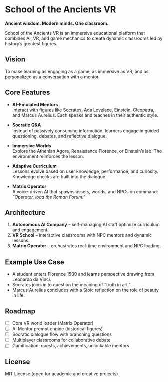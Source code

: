 # School of the Ancients VR

**Ancient wisdom. Modern minds. One classroom.**

School of the Ancients VR is an immersive educational platform that combines AI, VR, and game mechanics to create dynamic classrooms led by history’s greatest figures.

## Vision
To make learning as engaging as a game, as immersive as VR, and as personalized as a conversation with a mentor.

## Core Features
- **AI-Emulated Mentors**  
  Interact with figures like Socrates, Ada Lovelace, Einstein, Cleopatra, and Marcus Aurelius. Each speaks and teaches in their authentic style.

- **Socratic Q&A**  
  Instead of passively consuming information, learners engage in guided questioning, debates, and reflective dialogue.

- **Immersive Worlds**  
  Explore the Athenian Agora, Renaissance Florence, or Einstein’s lab. The environment reinforces the lesson.

- **Adaptive Curriculum**  
  Lessons evolve based on user knowledge, performance, and curiosity. Knowledge checks are built into the dialogue.

- **Matrix Operator**  
  A voice-driven AI that spawns assets, worlds, and NPCs on command:  
  _“Operator, load the Roman Forum.”_

## Architecture
1. **Autonomous AI Company** – self-managing AI staff optimize curriculum and engagement.
2. **VR School** – interactive classrooms with NPC mentors and dynamic lessons.
3. **Matrix Operator** – orchestrates real-time environment and NPC loading.

## Example Use Case
- A student enters Florence 1500 and learns perspective drawing from Leonardo da Vinci.  
- Socrates joins in to question the meaning of “truth in art.”  
- Marcus Aurelius concludes with a Stoic reflection on the role of beauty in life.  

## Roadmap
- [ ] Core VR world loader (Matrix Operator)  
- [ ] AI Mentor prompt engine (historical figures)  
- [ ] Socratic dialogue flow with branching questions  
- [ ] Multiplayer classrooms for collaborative debate  
- [ ] Gamification: quests, achievements, unlockable mentors  

## License
MIT License (open for academic and creative projects)
